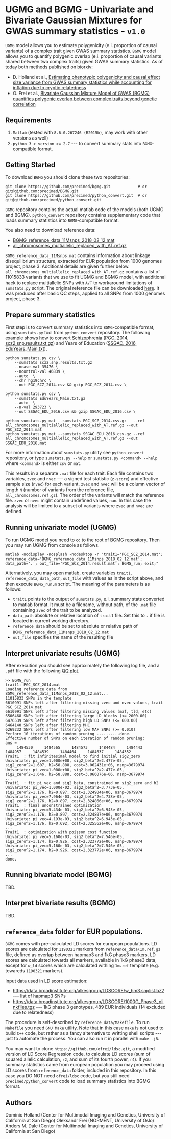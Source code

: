 # UGMG and BGMG - Univariate and Bivariate Gaussian Mixtures for GWAS summary statistics - `v1.0`

`UGMG` model allows you to estimate polygenicity (e.i. proportion of causal variants) of a complex trait given GWAS summary statistics. 
`BGMG` model allows you to quantify polygenic overlap (e.i. proportion of causal variants shared between two complex traits) given GWAS summary statistics. As of today both methods published on biorxiv:
* D. Holland et al., [Estimating phenotypic polygenicity and causal effect size variance from GWAS summary statistics while accounting for inflation due to cryptic relatedness](https://www.biorxiv.org/content/early/2017/06/23/133132)
* O. Frei et al., [Bivariate Gaussian Mixture Model of GWAS (BGMG) quantifies polygenic overlap between complex traits beyond genetic correlation](https://www.biorxiv.org/content/early/2017/12/27/240275)

## Requirements

1. ``Matlab`` (tested with ``8.6.0.267246 (R2015b)``, may work with other versions as well)
2. ``python 3 > version >= 2.7`` --- to convert summary stats into ``BGMG``-compatible format. 

## Getting Started

To download `BGMG` you should clone these two repositories:
```  
git clone https://github.com/precimed/bgmg.git            # or git@github.com:precimed/BGMG.git
git clone https://github.com/precimed/python_convert.git  # or git@github.com:precimed/python_convert.git
```

``BGMG`` repository contains the actual matlab code of the models (both UGMG and BGMG).
``python_convert`` repository contains supplementary code that loads summary statistics into ``BGMG``-compatible format.

You also need to download reference data:
* [BGMG_reference_data_11Msnps_2018_02_12.mat](https://www.dropbox.com/s/lxjwc5ub4yblqz0/BGMG_reference_data_11Msnps_2018_02_12.mat?dl=0)
* [all_chromosomes_multiallelic_replaced_with_AT.ref.gz](https://www.dropbox.com/s/5cvqzaayg1tn5u0/all_chromosomes_multiallelic_replaced_with_AT.ref.gz?dl=0)
 
``BGMG_reference_data_11Msnps.mat`` contains information about linkage disequilibrium structure, extracted for EUR population from 1000 genomes project, phase 3. Additional details are given further below.
``all_chromosomes_multiallelic_replaced_with_AT.ref.gz`` contains a list of 11015833 variants that we use to fit UGMG and BGMG model, with additional hack to replace multiallelic SNPs with ``A/T`` to workaround limitations of ``sumstats.py`` script. The original reference file can be downloaded [here](https://www.dropbox.com/s/j08f848raabcmcf/all_chromosomes.ref.gz?dl=0). It was produced after basic QC steps, applied to all SNPs from 1000 genomes project, phase 3. 

## Prepare summary statistics

First step is to convert summary statistics into `BGMG`-compatible format, using ``sumstats.py`` tool from ``python_convert`` repository. The following example shows how to convert Schizophrenia ([PGC, 2014, scz2.snp.results.txt.gz](https://www.med.unc.edu/pgc/results-and-downloads)) and Years of Education ([SSGAC, 2016, EduYears_Main.txt](https://www.thessgac.org/data)).

```
python sumstats.py csv \
	--sumstats scz2.snp.results.txt.gz
	--ncase-val 35476 \
	--ncontrol-val 46839 \
	--auto  \
	--chr hg19chrc \
	--out PGC_SCZ_2014.csv && gzip PGC_SCZ_2014.csv \

python sumstats.py csv \
	--sumstats EduYears_Main.txt.gz
	--auto  \
	--n-val 293723 \
	--out SSGAC_EDU_2016.csv && gzip SSGAC_EDU_2016.csv \
  
python sumstats.py mat --sumstats PGC_SCZ_2014.csv.gz   --ref all_chromosomes_multiallelic_replaced_with_AT.ref.gz --out PGC_SCZ_2014.mat
python sumstats.py mat --sumstats SSGAC_EDU_2016.csv.gz --ref all_chromosomes_multiallelic_replaced_with_AT.ref.gz --out SSGAC_EDU_2016.mat
```
For more information about ``sumstats.py`` utility see ``python_convert`` repository,
or type ``sumstats.py --help`` or ``sumstats.py <command> --help`` where ``<command>`` is either ``csv`` or ``mat``.

This results in a separate ``.mat`` file for each trait.
Each file contains two variables, ``zvec`` and ``nvec`` ---
a signed test statistic (`z-score`) and effective sample size (`nvec`) for each variant. 
``zvec`` and ``nvec`` will be a column vector of length `N` (number of variants from the reference file, ``all_chromosomes.ref.gz``).
The order of the variants will match the reference file.
``zvec`` or ``nvec`` might contain undefined values, ``nan``.
In this case the analysis will be limited to a subset of variants where ``zvec`` and ``nvec`` are defined.

## Running univariate model (UGMG)

To run UGMG model you need to ``cd`` to the root of BGMG repository. Then you may run UGMG from console as follows.
```
matlab -nodisplay -nosplash -nodesktop -r "trait1='PGC_SCZ_2014.mat'; reference_data='BGMG_reference_data_11Msnps_2018_02_12.mat'; data_path='.'; out_file='PGC_SCZ_2014.result.mat'; BGMG_run; exit;"
```
Alternatively, you may open matlab, create variables ``trait1``, ``reference_data``, ``data_path``, ``out_file`` with values as in the script above, and then execute ``BGMG_run.m`` script. The meaning of the parameters is as follows:
* ``trait1`` points to the output of ``sumstats.py``, e.i. summary stats converted to matlab format. It must be a filename, without path, of the ``.mat`` file containing ``zvec`` of the trait to be analyzed.
* ``data_path`` absolute or relative location of ``trait1`` file. Set this to ``.`` if file is located in current working directory.
* ``reference_data`` should be set to absolute or relative path of ``BGMG_reference_data_11Msnps_2018_02_12.mat``
* ``out_file`` specifies the name of the resulting file

## Interpret univariate results (UGMG)

After execution you should see approximately the following log file,
and a ``.pdf`` file with the following [QQ plot](https://github.com/precimed/BGMG/blob/master/PGC_SCZ_2014.png).

```
>> BGMG_run
trait1: PGC_SCZ_2014.mat
Loading reference data from BGMG_reference_data_11Msnps_2018_02_12.mat...
11015833 SNPs in the template
6610991 SNPs left after filtering missing zvec and nvec values, trait PGC_SCZ_2014.mat
6610991 SNPs left after filtering missing values (maf, tld, etc)
6506468 SNPs left after filtering large LD blocks (<= 2000.00)
6476539 SNPs left after filtering high LD SNPs (<= 600.00)
6464140 SNPs left after filtering MHC
6269232 SNPs left after filtering low MAF SNPs (>= 0.010)
Perform 10 iterations of random pruning ..........done.
Effective number of SNPs on each iteration of random pruning:
ans =
     1484530     1484565     1484573     1484484     1484443     1484957     1484539     1484464     1484637     1484352
Trait1  : fit infinitesimal model to find initial sig2_zero
Univariate: pi_vec=1.000e+00, sig2_beta^2=2.477e-05, sig2_zero^2=1.607, h2=58.888, cost=3.062431e+06, nsnp=3679974
Univariate: pi_vec=1.000e+00, sig2_beta^2=2.477e-05, sig2_zero^2=1.646, h2=58.888, cost=3.066076e+06, nsnp=3679974
...
Trait1  : fit pi_vec and sig2_beta, constrained on sig2_zero and h2
Univariate: pi_vec=1.000e-02, sig2_beta^2=3.773e-05, sig2_zero^2=1.176, h2=0.897, cost=2.324904e+06, nsnp=3679974
Univariate: pi_vec=7.964e-03, sig2_beta^2=4.738e-05, sig2_zero^2=1.176, h2=0.897, cost=2.324866e+06, nsnp=3679974
Trait1  : final unconstrained optimization
Univariate: pi_vec=5.434e-03, sig2_beta^2=6.943e-05, sig2_zero^2=1.176, h2=0.897, cost=2.324807e+06, nsnp=3679974
Univariate: pi_vec=4.193e-03, sig2_beta^2=6.943e-05, sig2_zero^2=1.176, h2=0.692, cost=2.325562e+06, nsnp=3679974
...
Trait1  : optimization with poisson cost function
Univariate: pi_vec=5.160e-03, sig2_beta^2=7.546e-05, sig2_zero^2=1.174, h2=0.926, cost=2.323772e+06, nsnp=3679974
Univariate: pi_vec=5.160e-03, sig2_beta^2=7.546e-05, sig2_zero^2=1.174, h2=0.926, cost=2.323772e+06, nsnp=3679974
...
done.
```

## Running bivariate model (BGMG)

TBD.

## Interpret bivariate results (BGMG)

TBD.

## ``reference_data`` folder for EUR populations.

``BGMG`` comes with pre-calculated LD scores for european populations.
LD scores are calculated for ``1190321`` markers from ``reference_data\1m.ref.gz`` file,
defined as overlap between hapmap3 and 1kG phase3 markers.
LD scores are calculated towards all markers, available in 1kG phase3 data,
except for ``w_ld`` scores which are calculated withing ``1m.ref`` template (e.g. towareds ``1190321`` markers).

Input data used in LD score estimation:
* https://data.broadinstitute.org/alkesgroup/LDSCORE/w_hm3.snplist.bz2 --- list of hapmap3 SNPs
* https://data.broadinstitute.org/alkesgroup/LDSCORE/1000G_Phase3_plinkfiles.tgz --- 1kG phase 3 genotypes, 489 EUR individuals (14 excluded due to relatedness)

The procedure is self-described by ``reference_data/Makefile``.
To run ``Makefile`` you need ``GNU Make`` utility.
Note that in this case ``make`` is not used to build ``C++`` code,
but rather as a fancy alternative to writting shell scripts --- just to automate the process.
You can also run it in parallel with ``make -j8``.

You may want to clone ``https://github.com/ofrei/ldsc.git``, a modified version of LD Score Regression code,
to calculate LD scores (sum of squared allelic calculation, `r2`, and sum of its fourth power, `r4`).
If you summary statistics came from european population you may proceed using LD scores from ``reference_data`` folder, included in this repository. In this case  you DO NOT need ``ofrei/ldsc`` code, but you still need ``precimed/python_convert`` code to load summary statistics into BGMG format.

## Authors

Dominic Holland (Center for Multimodal Imaging and Genetics, University of California at San Diego)
Oleksandr Frei (NORMENT, University of Oslo)
Anders M. Dale (Center for Multimodal Imaging and Genetics, University of California at San Diego)
